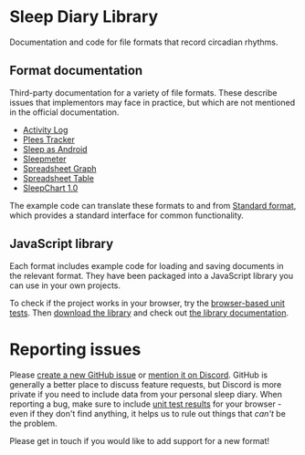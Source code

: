 # Sleep Diary Library

Documentation and code for file formats that record circadian rhythms.

## Format documentation

Third-party documentation for a variety of file formats.  These describe issues that implementors may face in practice, but which are not mentioned in the official documentation.

* [Activity Log](src/ActivityLog/)
* [Plees Tracker](src/PleesTracker/)
* [Sleep as Android](src/SleepAsAndroid/)
* [Sleepmeter](src/Sleepmeter/)
* [Spreadsheet Graph](src/SpreadsheetGraph/)
* [Spreadsheet Table](src/SpreadsheetTable/)
* [SleepChart 1.0](src/SleepChart1/)

The example code can translate these formats to and from [Standard format](src/Standard), which provides a standard interface for common functionality.

## JavaScript library

Each format includes example code for loading and saving documents in the relevant format.  They have been packaged into a JavaScript library you can use in your own projects.

To check if the project works in your browser, try the [browser-based unit tests](browser_test.html).  Then [download the library](sleepdiary-library.js) and check out [the library documentation](doc/).

# Reporting issues

Please [create a new GitHub issue](https://github.com/sleepdiary/library/issues/new/choose) or [mention it on Discord](https://discord.com/channels/725475399156629615/725477106103877772).  GitHub is generally a better place to discuss feature requests, but Discord is more private if you need to include data from your personal sleep diary.  When reporting a bug, make sure to include [unit test results](browser_test.html) for your browser - even if they don't find anything, it helps us to rule out things that _can't_ be the problem.

Please get in touch if you would like to add support for a new format!
